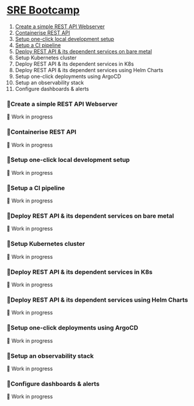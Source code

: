 # [SRE Bootcamp](https://playbook.one2n.in/sre-bootcamp_target="_blank")


1. [Create a simple REST API Webserver]
2. [Containerise REST API]
3. [Setup one-click local development setup]
4. [Setup a CI pipeline]
5. [Deploy REST API & its dependent services on bare metal]
6. Setup Kubernetes cluster
7. Deploy REST API & its dependent services in K8s
8. Deploy REST API & its dependent services using Helm Charts
9. Setup one-click deployments using ArgoCD
10. Setup an observability stack
11. Configure dashboards & alerts



[Create a simple REST API Webserver]: #create-a-simple-rest-api-webserver
[Containerise REST API]: https://github.com/rohit1101/SRE-Bootcamp-Web-Server#Containerise-REST-API
[Setup one-click local development setup]: https://github.com/rohit1101/SRE-Bootcamp-Web-Server#setup-one-click-local-development-setup
[Setup a CI pipeline]: https://github.com/rohit1101/SRE-Bootcamp-Web-Server#setup-a-CI-pipeline
[Deploy REST API & its dependent services on bare metal]: https://github.com/rohit1101/SRE-Bootcamp-Web-Server#deploy-rest-api--its-dependent-services-on-bare-metal
[Setup Kubernetes cluster]: https://github.com/rohit1101/SRE-Bootcamp-Web-Server#create-a-simple-rest-api-webserver
[Deploy REST API & its dependent services in K8s]: https://github.com/rohit1101/SRE-Bootcamp-Web-Server#create-a-simple-rest-api-webserver
[Deploy REST API & its dependent services using Helm Charts]: https://github.com/rohit1101/SRE-Bootcamp-Web-Server#create-a-simple-rest-api-webserver
[Setup one-click deployments using ArgoCD]: https://github.com/rohit1101/SRE-Bootcamp-Web-Server#create-a-simple-rest-api-webserver
[Setup an observability stack]: https://github.com/rohit1101/SRE-Bootcamp-Web-Server#create-a-simple-rest-api-webserver
[Configure dashboards & alerts]: https://github.com/rohit1101/SRE-Bootcamp-Web-Server#create-a-simple-rest-api-webserver


### 🏅Create a simple REST API Webserver

🚧 Work in progress

### 🏅Containerise REST API

🚧 Work in progress


### 🏅Setup one-click local development setup

🚧 Work in progress

### 🏅Setup a CI pipeline

🚧 Work in progress

### 🏅Deploy REST API & its dependent services on bare metal

🚧 Work in progress

### 🏅Setup Kubernetes cluster

🚧 Work in progress

### 🏅Deploy REST API & its dependent services in K8s

🚧 Work in progress

### 🏅Deploy REST API & its dependent services using Helm Charts

🚧 Work in progress

### 🏅Setup one-click deployments using ArgoCD

🚧 Work in progress

### 🏅Setup an observability stack

🚧 Work in progress

### 🏅Configure dashboards & alerts

🚧 Work in progress

